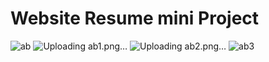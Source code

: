 # Website Resume mini Project
![ab](https://github.com/shrutee984/Resume-Webpage/assets/133494826/f4f522c7-6901-4b1d-8751-f1f70134d8f7)
![Uploading ab1.png…]()
![Uploading ab2.png…]()
![ab3](https://github.com/shrutee984/Resume-Webpage/assets/133494826/4e657f03-52c6-4bea-9a0a-e476e2c21582)
